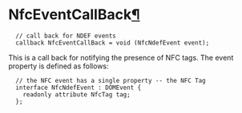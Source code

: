 NfcEventCallBack[¶](#NfcEventCallBack)
======================================

``` {.webidl .prettyprint}
  // call back for NDEF events
  callback NfcEventCallBack = void (NfcNdefEvent event);
```

This is a call back for notifying the presence of NFC tags. The event
property is defined as follows:

``` {.webidl .prettyprint}
  // the NFC event has a single property -- the NFC Tag
  interface NfcNdefEvent : DOMEvent {
    readonly attribute NfcTag tag; 
  };
```
